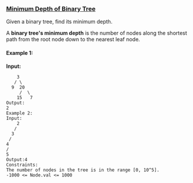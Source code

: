 ### [Minimum Depth of Binary Tree](https://leetcode.com/problems/minimum-depth-of-binary-tree/description/?envType=problem-list-v2&envId=tree)

Given a binary tree, find its minimum depth.

A **binary tree's minimum depth** is the number of nodes along the shortest path from the root node down to the nearest leaf node.

#### Example 1:
**Input:**  
```plaintext
    3
   / \
  9  20
     /  \
    15   7
Output:
2
Example 2:
Input:
    2
   /
  3
 /
4
/
5
Output:4
Constraints:
The number of nodes in the tree is in the range [0, 10^5].
-1000 <= Node.val <= 1000

